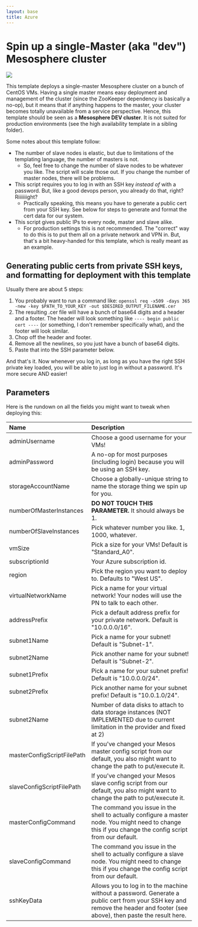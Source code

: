 ```yaml
---
layout: base
title: Azure
---
```


# Spin up a single-Master (aka "dev") Mesosphere cluster

<a href="https://deploy.azure.com/?repository=https://github.com/azurermtemplates/azurermtemplates/tree/master/centos-mesosphere-cluster-simple" target="_blank">
<img src="http://azuredeploy.net/deploybutton.png"/>
</a>

This template deploys a single-master Mesosphere cluster on a bunch of CentOS VMs. Having a single master means easy deployment and management of the cluster (since the ZooKeeper dependency is basically a no-op), but it means that if anything happens to the master, your cluster becomes totally unavailable from a service perspective. Hence, this template should be seen as a **Mesosphere DEV cluster**. It is not suited for production environments (see the high availability template in a sibling folder).

Some notes about this template follow:

* The number of slave nodes is elastic, but due to limitations of the templating language, the number of masters is not.
  * So, feel free to change the number of slave nodes to be whatever you like. The script will scale those out. If you change the number of master nodes, there will be problems.
* This script requires you to log in with an SSH key *instead of* with a password. But, like a good devops person, you already do that, right? Riiiiiiight?
  * Practically speaking, this means you have to generate a public cert from your SSH key. See below for steps to generate and format the cert data for our system.
* This script gives public IPs to every node, master and slave alike.
  * For production settings this is not recommended. The "correct" way to do this is to put them all on a private network and VPN in. But, that's a bit heavy-handed for this template, which is really meant as an example.

## Generating public certs from private SSH keys, and formatting for deployment with this template

Usually there are about 5 steps:

1. You probably want to run a command like: `openssl req -x509 -days 365 -new -key $PATH_TO_YOUR_KEY -out $DESIRED_OUTPUT_FILENAME.cer`
2. The resulting .cer file will have a bunch of base64 digits and a header and a footer. The header will look something like `---- begin public cert ----` (or something, I don't remember specifically what), and the footer will look similar.
3. Chop off the header and footer.
4. Remove all the newlines, so you just have a bunch of base64 digits.
5. Paste that into the SSH parameter below.

And that's it. Now whenever you log in, as long as you have the right SSH private key loaded, you will be able to just log in without a password. It's more secure AND easier!

## Parameters

Here is the rundown on all the fields you might want to tweak when deploying this:

| Name   | Description    |
|:--- |:---|
| adminUsername  | Choose a good username for your VMs! |
| adminPassword  | A no-op for most purposes (including login) because you will be using an SSH key. |
| storageAccountName  | Choose a globally-unique string to name the storage thing we spin up for you. |
| numberOfMasterInstances  | **DO NOT TOUCH THIS PARAMETER.** It should always be 1. |
| numberOfSlaveInstances | Pick whatever number you like. 1, 1000, whatever. |
| vmSize | Pick a size for your VMs! Default is "Standard_A0". |
| subscriptionId | Your Azure subscription id. |
| region | Pick the region you want to deploy to. Defaults to "West US". |
| virtualNetworkName | Pick a name for your virtual network! Your nodes will use the PN to talk to each other. |
| addressPrefix | Pick a default address prefix for your private network. Default is "10.0.0.0/16". |
| subnet1Name | Pick a name for your subnet! Default is "Subnet-1". |
| subnet2Name | Pick another name for your subnet! Default is "Subnet-2". |
| subnet1Prefix | Pick a name for your subnet prefix! Default is "10.0.0.0/24". |
| subnet2Prefix | Pick another name for your subnet prefix! Default is "10.0.1.0/24". |
| subnet2Name | Number of data disks to attach to data storage instances (NOT IMPLEMENTED due to current limitation in the provider and fixed at 2) |
| masterConfigScriptFilePath | If you've changed your Mesos master config script from our default, you also might want to change the path to put/execute it. |
| slaveConfigScriptFilePath | If you've changed your Mesos slave config script from our default, you also might want to change the path to put/execute it. |
| masterConfigCommand | The command you issue in the shell to actually configure a master node. You might need to change this if you change the config script from our default. |
| slaveConfigCommand | The command you issue in the shell to actually configure a slave node. You might need to change this if you change the config script from our default. |
| sshKeyData | Allows you to log in to the machine without a password. Generate a public cert from your SSH key and remove the header and footer (see above), then paste the result here. |
